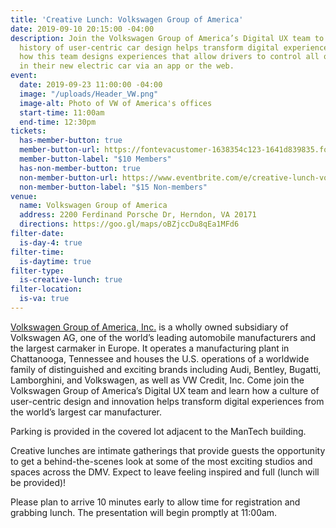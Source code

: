 ```yaml
---
title: 'Creative Lunch: Volkswagen Group of America'
date: 2019-09-10 20:15:00 -04:00
description: Join the Volkswagen Group of America’s Digital UX team to learn how a
  history of user-centric car design helps transform digital experiences. You’ll hear
  how this team designs experiences that allow drivers to control all of the features
  in their new electric car via an app or the web.
event:
  date: 2019-09-23 11:00:00 -04:00
  image: "/uploads/Header_VW.png"
  image-alt: Photo of VW of America's offices
  start-time: 11:00am
  end-time: 12:30pm
tickets:
  has-member-button: true
  member-button-url: https://fontevacustomer-1638354c123-1641d839835.force.com/services/oauth2/authorize?client_id=3MVG9nthuDc9owbcOq7_07W.HriOQQPWTbMkrpOla.ajDQlTHf4_uby_mhwylcX.mJBU2O2SppTiZMS0J_HJd&response_type=code&redirect_uri=https://ikit.aiga.org/ikit_national_util/ikit-national-util-sso-redirect/&state=https%3A%2F%2Fdc.aiga.org%2Fevent%2Fcreative-lunch-volkswagen-group-of-america%2F%3Fredirect_source%3Deventbrite_register
  member-button-label: "$10 Members"
  has-non-member-button: true
  non-member-button-url: https://www.eventbrite.com/e/creative-lunch-volkswagen-group-of-america-tickets-72407411517
  non-member-button-label: "$15 Non-members"
venue:
  name: Volkswagen Group of America
  address: 2200 Ferdinand Porsche Dr, Herndon, VA 20171
  directions: https://goo.gl/maps/oBZjccDu8qEa1MFd6
filter-date:
  is-day-4: true
filter-time:
  is-daytime: true
filter-type:
  is-creative-lunch: true
filter-location:
  is-va: true
---
```


[Volkswagen Group of America, Inc.](http://www.volkswagengroupofamerica.com/about) is a wholly owned subsidiary of Volkswagen AG, one of the world’s leading automobile manufacturers and the largest carmaker in Europe. It operates a manufacturing plant in Chattanooga, Tennessee and houses the U.S. operations of a worldwide family of distinguished and exciting brands including Audi, Bentley, Bugatti, Lamborghini, and Volkswagen, as well as VW Credit, Inc. Come join the Volkswagen Group of America’s Digital UX team and learn how a culture of user-centric design and innovation helps transform digital experiences from the world’s largest car manufacturer.

Parking is provided in the covered lot adjacent to the ManTech building.
 
Creative lunches are intimate gatherings that provide guests the opportunity to get a behind-the-scenes look at some of the most exciting studios and spaces across the DMV. Expect to leave feeling inspired and full (lunch will be provided)!

Please plan to arrive 10 minutes early to allow time for registration and grabbing lunch. The presentation will begin promptly at 11:00am.
